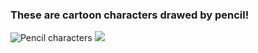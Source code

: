 ### These are cartoon characters drawed by pencil!
![Pencil characters](http://oh131rp9k.bkt.clouddn.com/image/drawing/660896241441185946.jpg)
![](http://oh131rp9k.bkt.clouddn.com/image/drawing/779830727613393535.jpg)
